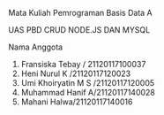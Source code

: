 Mata Kuliah Pemrograman Basis Data A

UAS PBD CRUD NODE.JS DAN MYSQL

Nama Anggota 
1. Fransiska Tebay / 21120117100037
2. Heni Nurul K /21120117120023
3. Umi Khoiryatin M S /21120117120005
4. Muhammad Hanif A/21120117140028
5. Mahani Halwa/21120117140016

